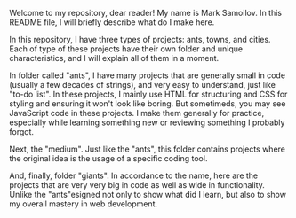 Welcome to my repository, dear reader! My name is Mark Samoilov. In this README file, I will briefly describe what do I make here.


In this repository, I have three types of projects: ants, towns, and cities. Each of type of these projects have their own folder and unique characteristics, and I will explain all of them in a moment.

In folder called "ants", I have many projects that are generally small in code (usually a few decades of strings), and very easy to understand, just like "to-do list". In these projects, I mainly use HTML for structuring and CSS for styling and ensuring it won't look like boring. But sometimeds, you may see JavaScript code in these projects. I make them generally for practice, especially while learning something new or reviewing something I probably forgot.

Next, the "medium". Just like the "ants", this folder contains projects where the original idea is the usage of a specific coding tool.

And, finally, folder "giants". In accordance to the name, here are the projects that are very very big in code as well as wide in functionality. Unlike the "ants"esigned not only to show what did I learn, but also to show my overall mastery in web development.
